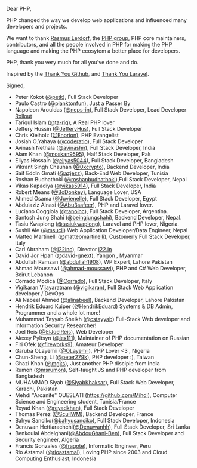 Dear PHP,

PHP changed the way we develop web applications and influenced many developers
and projects.

We want to thank [Rasmus Lerdorf](https://github.com/rlerdorf), the
[PHP group](https://php.net/credits.php), PHP core maintainers, contributors, and
all the people involved in PHP for making the PHP language and making the PHP
ecosytem a better place for developers.

PHP, thank you very much for all you've done and do.

Inspired by the [Thank You Github](https://github.com/thank-you-github/thank-you-github),
and [Thank You Laravel](https://github.com/thank-you-laravel/thank-you-laravel).

Signed,

- Peter Kokot ([@petk](https://github.com/petk)), Full Stack Developer
- Paulo Castro ([@planktonfun](https://github.com/planktonfun)), Just a Passer By
- Napoleon Arouldas ([@neps-in](https://github.com/neps-in)), Full Stack Developer, Lead Developer [Rollout](https://grandappstudio.com/roll-out)
- Tariqul Islam ([@ta-riq](https://github.com/ta-riq)), A Real PHP lover
- Jeffery Hussin ([@JefferyHus](https://github.com/JefferyHus)), Full Stack Developer
- Chris Kielholz ([@Enorion](https://github.com/Enorion)), PHP Evangelist
- Josiah O.Yahaya ([@coderatio](https://github.com/coderatio)), Full Stack Developer
- Avinash Nethala ([@avinashn](https://github.com/avinashn)), Full Stack Developer, India
- Alam Khan ([@moskan9595](https://github.com/moskan9595)), Half Stack Developer, Pak
- Eliyas Hossain ([@eliyas5044](https://github.com/eliyas5044)), Full Stack Developer, Bangladesh
- Vikrant Singh Chauhan ([@0xcrypto](https://github.com/0xcrypto)), Backend Developer, India
- Saif Eddin Gmati ([@azjezz](https://github.com/azjezz)), Back-End Web Developer, Tunisia
- Roshan Budhathoki ([@roshanbudhathoki](https://github.com/roshanbudhathoki)),Full Stack Developer, Nepal
- Vikas Kapadiya ([@vikas5914](https://github.com/vikas5914)), Full Stack Developer, India
- Robert Means ([@BoDonkey](https://github.com/BoDonkey)), Language Lover, USA
- Ahmed Osama ([@Juvienelle](https://github.com/Juvienelle)), Full Stack Developer, Egypt
- Abdulaziz Alnasi ([@Abu3safeer](https://github.com/Abu3safeer)), PHP and Laravel lover.
- Luciano Coggiola ([@tanoinc](https://github.com/tanoinc)), Full Stack Developer, Argentina.
- Santosh Jung Shahi ([@beingjungshahi](https://github.com/beingjungshahi)), Backend Developer, Nepal.
- Tasiu Kwaplong ([@tasiukwaplong](https://github.com/tasiukwaplong)), Laravel and PHP lover, Nigeria.
- Sushil Ale ([@msucil](https://github.com/msucil)) Web Application Developer/Data Engineer, Nepal
- Matteo Martinelli ([@matteomartinelli](https://github.com/matteomartinelli)), Customerly Full Stack Developer, Italy
- Carl Abraham ([@i22inc](https://github.com/i22inc)), Director [i22.in](https://i22.in)
- David Jor Hpan ([@david-gnext](https://github.com/david-gnext)), Yangon , Myanmar
- Abdullah Ramzan ([@abdullah1908](https://github.com/abdullah1908)), WP Expert, Lahore Pakistan
- Ahmad Moussawi ([@ahmad-moussawi](https://github.com/ahmad-moussawi)), PHP and C# Web Developer, Beirut Lebanon
- Corrado Modica ([@Corrado](https://github.com/CorradoModica)), Full Stack Developer, Italy
- Vigikaran Vijayaratnam ([@vigikaran](https://github.com/vigikaran)), Full Stack Web Application developer / DevOps
- Ali Nabeel Ahmed ([@alinabeel](https://github.com/alinabeel)), Backend Developer, Lahore Pakistan
- Hendrik Eduard Kuiper ([@HendrikEduard](https://github.com/HendrikEduard)) Systems & DB Admin, Programmer and a whole lot more!
- Muhammad Tayyab Sheikh ([@cstayyab](http://github.com/cstayyab)) Full-Stack Web developer and Information Security Researcher!
- Joel Reis ([@ElJoelReis](https://github.com/ElJoelReis)), Web Developer
- Alexey Pyltsyn ([@lex111](https://github.com/lex111)), Maintainer of PHP documentation on Russian
- Firi Ofek ([@fireworks9](https://github.com/fireworks9)), Amateur Developer
- Garuba OLayemii ([@OLayemii](https://github.com/OLayemii)), PHP Lover <3 , Nigeria
- Chun-Sheng, Li ([@peter279k](https://github.com/peter279k)), PHP developer :), Taiwan
- Ghazi Khan ([@mgks](https://github.com/mgks)), Just another PHP disciple from India
- Rumon ([@msrumon](https://github.com/msrumon)), Self-taught JS and PHP developer from Bangladesh
- MUHAMMAD Siyab ([@SiyabKhaksar](https://github.com/MUHAMMADSiyab)), Full Stack Web Developer, Karachi, Pakistan
- Mehdi "Arcanite" OUESLATI (https://github.com/Mihdi), Computer Science and Engineering student, Tunisia/France
- Reyad Khan ([@reyadkhan](https://github.com/reyadkhan)), Full Stack Developer
- Thomas Perez ([@ScullWM](https://github.com/scullwm)), Backend Developer, France
- Bahyu Sanciko([@bahyusanciko](https://github.com/bahyusanciko)), Full Stack Developer, Indonesia
- Denuwan Hettiarachchi([@Denuwanhh](https://github.com/Denuwanhh)), Full Stack Developer, Sri Lanka
- Benkoulal Abdelghani([@AbdouGhani-Ben](https://github.com/AbdouGhani-Ben)), Full Stack Developer and Security engineer, Algeria
- Francis Gonzales ([@fragote](https://github.com/fragote)), Informatic Engineer, Peru
- Rio Astamal ([@rioastamal](https://github.com/rioastamal)), Loving PHP since 2003 and Cloud Computing Enthusiast, Indonesia
